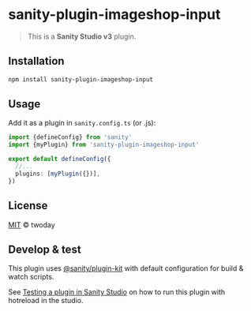 # sanity-plugin-imageshop-input

> This is a **Sanity Studio v3** plugin.

## Installation

```sh
npm install sanity-plugin-imageshop-input
```

## Usage

Add it as a plugin in `sanity.config.ts` (or .js):

```ts
import {defineConfig} from 'sanity'
import {myPlugin} from 'sanity-plugin-imageshop-input'

export default defineConfig({
  //...
  plugins: [myPlugin({})],
})
```

## License

[MIT](LICENSE) © twoday

## Develop & test

This plugin uses [@sanity/plugin-kit](https://github.com/sanity-io/plugin-kit)
with default configuration for build & watch scripts.

See [Testing a plugin in Sanity Studio](https://github.com/sanity-io/plugin-kit#testing-a-plugin-in-sanity-studio)
on how to run this plugin with hotreload in the studio.
